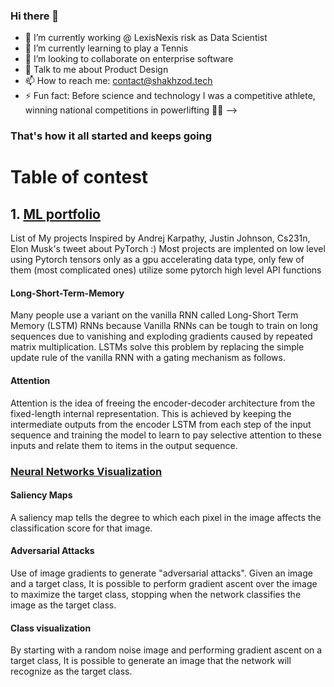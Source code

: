 ### Hi there 👋

- 🔭 I’m currently working @ LexisNexis risk as Data Scientist 
- 🌱 I’m currently learning to play a Tennis
- 👯 I’m looking to collaborate on enterprise software
- 💬 Talk to me about Product Design
- 📫 How to reach me: contact@shakhzod.tech
- ⚡ Fun fact: Before science and technology I was a competitive athlete, winning national competitions in powerlifting 🏋️‍♂️ 
-->

### That's how it all started and keeps going 


# Table of contest
## 1. [ML portfolio](https://github.com/shushukurov/ML_Portfolio)
List of My projects
Inspired by Andrej Karpathy, Justin Johnson, Cs231n, Elon Musk's tweet about PyTorch :)
Most projects are implented on low level using Pytorch tensors only as a gpu accelerating data type, only few of them (most complicated ones) utilize some pytorch high level API functions 

#### Long-Short-Term-Memory
Many people use a variant on the vanilla RNN called Long-Short Term Memory (LSTM) RNNs because Vanilla RNNs can be tough to train on long sequences due to vanishing and exploding gradients caused by repeated matrix multiplication. LSTMs solve this problem by replacing the simple update rule of the vanilla RNN with a gating mechanism as follows.

#### Attention
Attention is the idea of freeing the encoder-decoder architecture from the fixed-length internal representation.
This is achieved by keeping the intermediate outputs from the encoder LSTM from each step of the input sequence and training the model to learn to pay selective attention to these inputs and relate them to items in the output sequence.

### [Neural Networks Visualization](https://github.com/shushukurov/ML_Portfolio/tree/main/NetworkVisualization)

#### Saliency Maps

A saliency map tells the degree to which each pixel in the image affects the classification score for that image.

#### Adversarial Attacks

Use of image gradients to generate "adversarial attacks". Given an image and a target class, It is possible to perform gradient ascent over the image to maximize the target class, stopping when the network classifies the image as the target class.

#### Class visualization

By starting with a random noise image and performing gradient ascent on a target class, It is possible to generate an image that the network will recognize as the target class.



<!--
**shushukurov/shushukurov** is a ✨ _special_ ✨ repository because its `README.md` (this file) appears on your GitHub profile.

Here are some ideas to get you started:

- 🔭 I’m currently working on Face mask detection APP
- 🌱 I’m currently learning Docker, Kubernetes
- 👯 I’m looking to collaborate on MedTech software
- 🤔 I’m looking for help with Data annotation
- 💬 Ask me about Everything
- 📫 How to reach me: shushukurov@gmail.com
- 😄 Pronouns: Shakhzod 3 times :)
- ⚡ Fun fact: I am a powerlifting champion 🏋🏻🏆
-->
